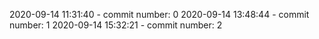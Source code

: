 2020-09-14 11:31:40 - commit number: 0
2020-09-14 13:48:44 - commit number: 1
2020-09-14 15:32:21 - commit number: 2
